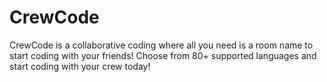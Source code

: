 # CrewCode

CrewCode is a collaborative coding where all you need is a room name to start coding with your friends!
Choose from 80+ supported languages and start coding with your crew today!
